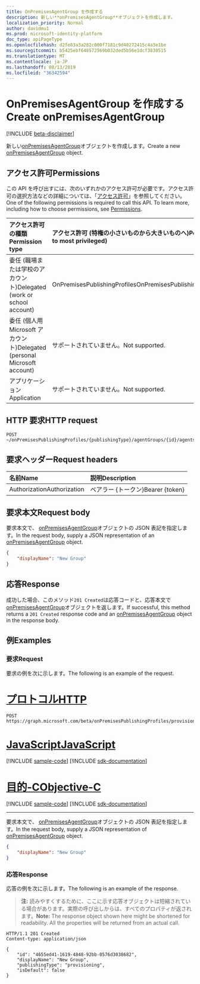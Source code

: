 ```yaml
---
title: OnPremisesAgentGroup を作成する
description: 新しい**onPremisesAgentGroup**オブジェクトを作成します。
localization_priority: Normal
author: davidmu1
ms.prod: microsoft-identity-platform
doc_type: apiPageType
ms.openlocfilehash: d2fe83a3a282c000f7181c9d40272415c4a3e1be
ms.sourcegitcommit: b5425ebf648572569b032ded5b56e1dcf3830515
ms.translationtype: MT
ms.contentlocale: ja-JP
ms.lasthandoff: 08/13/2019
ms.locfileid: "36342594"
---
```

# <a name="create-onpremisesagentgroup"></a><span data-ttu-id="3f2a3-103">OnPremisesAgentGroup を作成する</span><span class="sxs-lookup"><span data-stu-id="3f2a3-103">Create onPremisesAgentGroup</span></span>

[!INCLUDE [beta-disclaimer](../../includes/beta-disclaimer.md)]

<span data-ttu-id="3f2a3-104">新しい[onPremisesAgentGroup](../resources/onpremisesagentgroup.md)オブジェクトを作成します。</span><span class="sxs-lookup"><span data-stu-id="3f2a3-104">Create a new [onPremisesAgentGroup](../resources/onpremisesagentgroup.md) object.</span></span>

## <a name="permissions"></a><span data-ttu-id="3f2a3-105">アクセス許可</span><span class="sxs-lookup"><span data-stu-id="3f2a3-105">Permissions</span></span>

<span data-ttu-id="3f2a3-p101">この API を呼び出すには、次のいずれかのアクセス許可が必要です。アクセス許可の選択方法などの詳細については、「[アクセス許可](/graph/permissions-reference)」を参照してください。</span><span class="sxs-lookup"><span data-stu-id="3f2a3-p101">One of the following permissions is required to call this API. To learn more, including how to choose permissions, see [Permissions](/graph/permissions-reference).</span></span>

| <span data-ttu-id="3f2a3-108">アクセス許可の種類</span><span class="sxs-lookup"><span data-stu-id="3f2a3-108">Permission type</span></span>                        | <span data-ttu-id="3f2a3-109">アクセス許可 (特権の小さいものから大きいものへ)</span><span class="sxs-lookup"><span data-stu-id="3f2a3-109">Permissions (from least to most privileged)</span></span> |
|:--------------------------------------|:---------------------------------------------------------|
|<span data-ttu-id="3f2a3-110">委任 (職場または学校のアカウント)</span><span class="sxs-lookup"><span data-stu-id="3f2a3-110">Delegated (work or school account)</span></span>     | <span data-ttu-id="3f2a3-111">OnPremisesPublishingProfiles</span><span class="sxs-lookup"><span data-stu-id="3f2a3-111">OnPremisesPublishingProfiles.ReadWrite.All</span></span> |
| <span data-ttu-id="3f2a3-112">委任 (個人用 Microsoft アカウント)</span><span class="sxs-lookup"><span data-stu-id="3f2a3-112">Delegated (personal Microsoft account)</span></span> | <span data-ttu-id="3f2a3-113">サポートされていません。</span><span class="sxs-lookup"><span data-stu-id="3f2a3-113">Not supported.</span></span> |
| <span data-ttu-id="3f2a3-114">アプリケーション</span><span class="sxs-lookup"><span data-stu-id="3f2a3-114">Application</span></span>                            | <span data-ttu-id="3f2a3-115">サポートされていません。</span><span class="sxs-lookup"><span data-stu-id="3f2a3-115">Not supported.</span></span> |

## <a name="http-request"></a><span data-ttu-id="3f2a3-116">HTTP 要求</span><span class="sxs-lookup"><span data-stu-id="3f2a3-116">HTTP request</span></span>

<!-- { "blockType": "ignored" } -->

```http
POST ~/onPremisesPublishingProfiles/{publishingType}/agentGroups/{id}/agents
```

## <a name="request-headers"></a><span data-ttu-id="3f2a3-117">要求ヘッダー</span><span class="sxs-lookup"><span data-stu-id="3f2a3-117">Request headers</span></span>

| <span data-ttu-id="3f2a3-118">名前</span><span class="sxs-lookup"><span data-stu-id="3f2a3-118">Name</span></span>          | <span data-ttu-id="3f2a3-119">説明</span><span class="sxs-lookup"><span data-stu-id="3f2a3-119">Description</span></span>   |
|:--------------|:--------------|
| <span data-ttu-id="3f2a3-120">Authorization</span><span class="sxs-lookup"><span data-stu-id="3f2a3-120">Authorization</span></span> | <span data-ttu-id="3f2a3-121">ベアラー {トークン}</span><span class="sxs-lookup"><span data-stu-id="3f2a3-121">Bearer {token}</span></span> |

## <a name="request-body"></a><span data-ttu-id="3f2a3-122">要求本文</span><span class="sxs-lookup"><span data-stu-id="3f2a3-122">Request body</span></span>

<span data-ttu-id="3f2a3-123">要求本文で、 [onPremisesAgentGroup](../resources/onpremisesagentgroup.md)オブジェクトの JSON 表記を指定します。</span><span class="sxs-lookup"><span data-stu-id="3f2a3-123">In the request body, supply a JSON representation of an [onPremisesAgentGroup](../resources/onpremisesagentgroup.md) object.</span></span>

```json
{
    "displayName": "New Group"
}
```

## <a name="response"></a><span data-ttu-id="3f2a3-124">応答</span><span class="sxs-lookup"><span data-stu-id="3f2a3-124">Response</span></span>

<span data-ttu-id="3f2a3-125">成功した場合、このメソッド`201 Created`は応答コードと、応答本文で[onPremisesAgentGroup](../resources/onpremisesagentgroup.md)オブジェクトを返します。</span><span class="sxs-lookup"><span data-stu-id="3f2a3-125">If successful, this method returns a `201 Created` response code and an [onPremisesAgentGroup](../resources/onpremisesagentgroup.md) object in the response body.</span></span>

## <a name="examples"></a><span data-ttu-id="3f2a3-126">例</span><span class="sxs-lookup"><span data-stu-id="3f2a3-126">Examples</span></span>

### <a name="request"></a><span data-ttu-id="3f2a3-127">要求</span><span class="sxs-lookup"><span data-stu-id="3f2a3-127">Request</span></span>

<span data-ttu-id="3f2a3-128">要求の例を次に示します。</span><span class="sxs-lookup"><span data-stu-id="3f2a3-128">The following is an example of the request.</span></span>

# <a name="httptabhttp"></a>[<span data-ttu-id="3f2a3-129">プロトコル</span><span class="sxs-lookup"><span data-stu-id="3f2a3-129">HTTP</span></span>](#tab/http)
<!-- {
  "blockType": "request",
  "name": "create_onpremisesagent_from_onpremisesagentgroup"
}-->

```http
POST https://graph.microsoft.com/beta/onPremisesPublishingProfiles/provisioning/agentGroups
```
# <a name="javascripttabjavascript"></a>[<span data-ttu-id="3f2a3-130">JavaScript</span><span class="sxs-lookup"><span data-stu-id="3f2a3-130">JavaScript</span></span>](#tab/javascript)
[!INCLUDE [sample-code](../includes/snippets/javascript/create-onpremisesagent-from-onpremisesagentgroup-javascript-snippets.md)]
[!INCLUDE [sdk-documentation](../includes/snippets/snippets-sdk-documentation-link.md)]

# <a name="objective-ctabobjc"></a>[<span data-ttu-id="3f2a3-131">目的-C</span><span class="sxs-lookup"><span data-stu-id="3f2a3-131">Objective-C</span></span>](#tab/objc)
[!INCLUDE [sample-code](../includes/snippets/objc/create-onpremisesagent-from-onpremisesagentgroup-objc-snippets.md)]
[!INCLUDE [sdk-documentation](../includes/snippets/snippets-sdk-documentation-link.md)]

---


<span data-ttu-id="3f2a3-132">要求本文で、 [onPremisesAgentGroup](../resources/onpremisesagentgroup.md)オブジェクトの JSON 表記を指定します。</span><span class="sxs-lookup"><span data-stu-id="3f2a3-132">In the request body, supply a JSON representation of [onPremisesAgentGroup](../resources/onpremisesagentgroup.md) object.</span></span>

```json
{
    "displayName": "New Group"
}
```

### <a name="response"></a><span data-ttu-id="3f2a3-133">応答</span><span class="sxs-lookup"><span data-stu-id="3f2a3-133">Response</span></span>

<span data-ttu-id="3f2a3-134">応答の例を次に示します。</span><span class="sxs-lookup"><span data-stu-id="3f2a3-134">The following is an example of the response.</span></span>

> <span data-ttu-id="3f2a3-p102">**注:** 読みやすくするために、ここに示す応答オブジェクトは短縮されている場合があります。実際の呼び出しからは、すべてのプロパティが返されます。</span><span class="sxs-lookup"><span data-stu-id="3f2a3-p102">**Note:** The response object shown here might be shortened for readability. All the properties will be returned from an actual call.</span></span>

<!-- {
  "blockType": "response",
  "truncated": true,
  "@odata.type": "microsoft.graph.onPremisesAgentGroup"
} -->

```http
HTTP/1.1 201 Created
Content-type: application/json

{
    "id": "4655ed41-1619-4848-92bb-0576d3038682",
    "displayName": "New Group",
    "publishingType": "provisioning",
    "isDefault": false
}
```

<!-- uuid: 16cd6b66-4b1a-43a1-adaf-3a886856ed98
2019-02-04 14:57:30 UTC -->
<!-- {
  "type": "#page.annotation",
  "description": "Create onPremisesAgent",
  "keywords": "",
  "section": "documentation",
  "tocPath": ""
}-->
